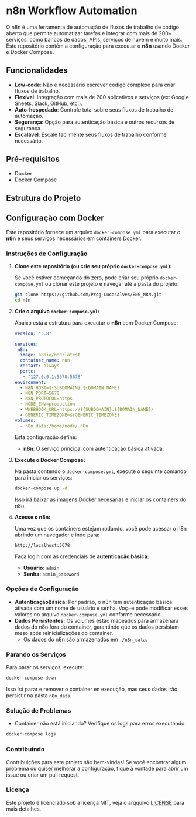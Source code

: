 # n8n Workflow Automation

O n8n é uma ferramenta de automação de fluxos de trabalho de código aberto que permite automatizar tarefas e integrar com mais de 200+ serviços, como bancos de dados, APIs, serviços de nuvem e muito mais. Este repositório contém a configuração para executar o **n8n** usando Docker e Docker Compose.

## Funcionalidades

- **Low-code**: Não é necessário escrever código complexo para criar fluxos de trabalho.
- **Flexível**: Integração com mais de 200 aplicativos e serviços (ex: Google Sheets, Slack, GitHub, etc.).
- **Auto-hospedado**: Controle total sobre seus fluxos de trabalho de automação.
- **Segurança**: Opção para autenticação básica e outros recursos de segurança.
- **Escalável**: Escale facilmente seus fluxos de trabalho conforme necessário.

## Pré-requisitos

- Docker
- Docker Compose

## Estrutura do Projeto

## Configuração com Docker

Este repositório fornece um arquivo `docker-compose.yml` para executar o **n8n** e seus serviços necessários em containers Docker.

### Instruções de Configuração

1. **Clone este repositório (ou crie seu próprio `docker-compose.yml`):**

   Se você estiver começando do zero, pode criar seu próprio `docker-compose.yml` ou clonar este projeto e navegar até a pasta do projeto:
   ```bash
   git clone https://github.com/Prog-LucasAlves/ENG_N8N.git
   cd n8n

2. **Crie o arquivo `docker-compose.yml`:**

    Abaixo está a estrutura para executar o **n8n** com Docker Compose:
    ```yml
    version: "3.8"

    services:
     n8n:
      image: n8nio/n8n:latest
      container_name: n8n
      restart: always
      ports:
       - "127.0.0.1:5678:5678"
    environment:
      - N8N_HOST=${SUBDOMAIN}.${DOMAIN_NAME}
      - N8N_PORT=5678
      - N8N_PROTOCOL=https
      - NODE_ENV=production
      - WWEBHOOK_URL=https://${SUBDOMAIN}.${DOMAIN_NAME}/
      - GENERIC_TIMEZONE=${GENERIC_TIMEZONE}
    volumes:
      - n8n_data:/home/node/.n8n
    ```

    Esta configuração define:

    - **n8n**: O serviço principal com autenticação básica ativada.

3. **Execute o Docker Compose:**

   Na pasta contendo o `docker-compose.yml`, execute o seguinte comando para iniciar os serviços:
   ```bash
   docker-compose up -d
   ```

   Isso irá baixar as imagens Docker necesárias e iniciar os containers do n8n.

4. **Acesse o n8n:**

    Uma vez que os containers estejam rodando, você pode acessar o n8n abrindo um navegador e indo para:
    ```edge
    http://localhost:5678
    ```

    Faça login com as credenciais de **autenticação básica:**

    - **Usuário:** `admin`
    - **Senha:** `admin_password`

### Opções de Configuração

- **AutenticaçãoBásica:** Por padrão, o n8n tem autenticação básica ativada com um nome de usuário e senha. Voç~e pode modificar esses valores no arquivo `docker-compose.yml` conforme necessário.
- **Dados Persistentes:** Os volumes estão mapeados para armazenara dados do n8n fora do container, garantindo que os dados persistam meso após reinicializações do container.
  - Os dados do n8n são armazenados em `./n8n_data`.

### **Parando os Serviços**

Para parar os serviços, execute:
```bash
docker-compose down
```

Isso irá parar e remover o container en execução, mas seus dados irão persistir na pasta `n8n_data`.

### **Solução de Problemas**

- Container não está iniciando? Verifique os logs para erros executando:

```bash
docker-compose logs
```

### **Contribuindo**

Contribuições para este projeto são bem-vindas! Se você encontrar algum problema ou quiser melhorar a configuração, fique à vontade para abrir um issue ou criar um pull request.

### **Licença**

Este projeto é licenciado sob a licença MIT, veja o arqquivo [LICENSE](https://github.com/Prog-LucasAlves/ENG_N8N/blob/main/LICENSE) para mais detalhes.
